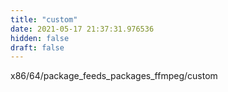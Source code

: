 ```yaml
---
title: "custom"
date: 2021-05-17 21:37:31.976536
hidden: false
draft: false
---
```


x86/64/package_feeds_packages_ffmpeg/custom

